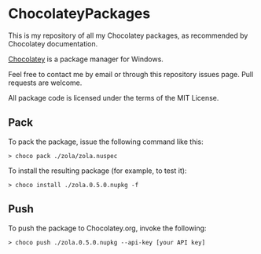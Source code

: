 ChocolateyPackages
==================
This is my repository of all my Chocolatey packages, as recommended by Chocolatey documentation.

[Chocolatey](https://chocolatey.org/) is a package manager for Windows.

Feel free to contact me by email or through this repository issues page. Pull requests are welcome.

All package code is licensed under the terms of the MIT License.

Pack
----

To pack the package, issue the following command like this:

```console
> choco pack ./zola/zola.nuspec
```

To install the resulting package (for example, to test it):

```console
> choco install ./zola.0.5.0.nupkg -f
```

Push
----

To push the package to Chocolatey.org, invoke the following:

```console
> choco push ./zola.0.5.0.nupkg --api-key [your API key]
```